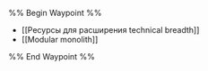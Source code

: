 %% Begin Waypoint %%
- [[Ресурсы для расширения technical breadth]]
- [[Modular monolith]]

%% End Waypoint %%